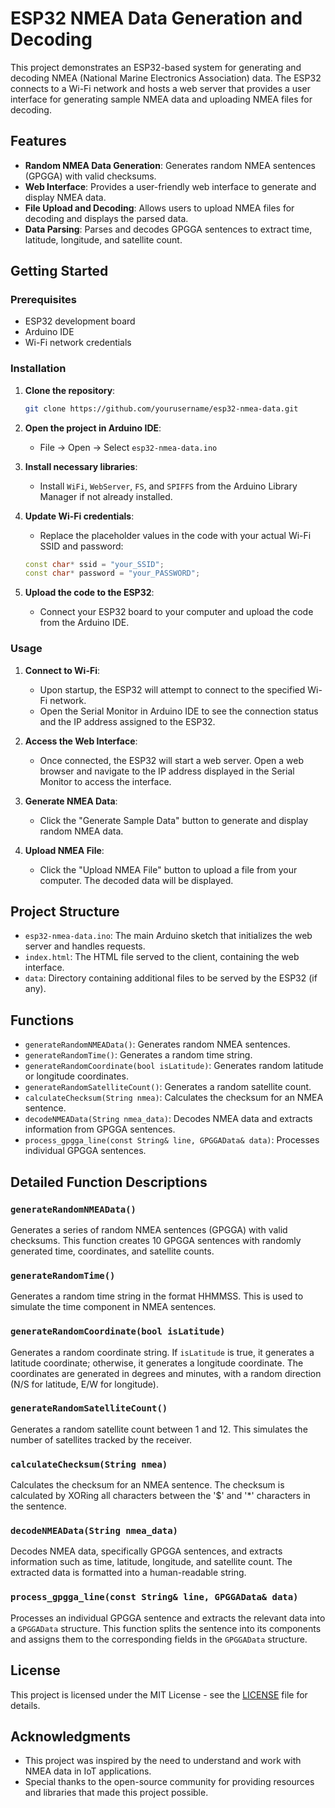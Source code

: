 
# ESP32 NMEA Data Generation and Decoding

This project demonstrates an ESP32-based system for generating and decoding NMEA (National Marine Electronics Association) data. The ESP32 connects to a Wi-Fi network and hosts a web server that provides a user interface for generating sample NMEA data and uploading NMEA files for decoding.

## Features

- **Random NMEA Data Generation**: Generates random NMEA sentences (GPGGA) with valid checksums.
- **Web Interface**: Provides a user-friendly web interface to generate and display NMEA data.
- **File Upload and Decoding**: Allows users to upload NMEA files for decoding and displays the parsed data.
- **Data Parsing**: Parses and decodes GPGGA sentences to extract time, latitude, longitude, and satellite count.

## Getting Started

### Prerequisites

- ESP32 development board
- Arduino IDE
- Wi-Fi network credentials

### Installation

1. **Clone the repository**:
    ```bash
    git clone https://github.com/yourusername/esp32-nmea-data.git
    ```

2. **Open the project in Arduino IDE**:
    - File -> Open -> Select `esp32-nmea-data.ino`

3. **Install necessary libraries**:
    - Install `WiFi`, `WebServer`, `FS`, and `SPIFFS` from the Arduino Library Manager if not already installed.

4. **Update Wi-Fi credentials**:
    - Replace the placeholder values in the code with your actual Wi-Fi SSID and password:
    ```cpp
    const char* ssid = "your_SSID";
    const char* password = "your_PASSWORD";
    ```

5. **Upload the code to the ESP32**:
    - Connect your ESP32 board to your computer and upload the code from the Arduino IDE.

### Usage

1. **Connect to Wi-Fi**:
    - Upon startup, the ESP32 will attempt to connect to the specified Wi-Fi network.
    - Open the Serial Monitor in Arduino IDE to see the connection status and the IP address assigned to the ESP32.

2. **Access the Web Interface**:
    - Once connected, the ESP32 will start a web server. Open a web browser and navigate to the IP address displayed in the Serial Monitor to access the interface.

3. **Generate NMEA Data**:
    - Click the "Generate Sample Data" button to generate and display random NMEA data.

4. **Upload NMEA File**:
    - Click the "Upload NMEA File" button to upload a file from your computer. The decoded data will be displayed.

## Project Structure

- `esp32-nmea-data.ino`: The main Arduino sketch that initializes the web server and handles requests.
- `index.html`: The HTML file served to the client, containing the web interface.
- `data`: Directory containing additional files to be served by the ESP32 (if any).

## Functions

- `generateRandomNMEAData()`: Generates random NMEA sentences.
- `generateRandomTime()`: Generates a random time string.
- `generateRandomCoordinate(bool isLatitude)`: Generates random latitude or longitude coordinates.
- `generateRandomSatelliteCount()`: Generates a random satellite count.
- `calculateChecksum(String nmea)`: Calculates the checksum for an NMEA sentence.
- `decodeNMEAData(String nmea_data)`: Decodes NMEA data and extracts information from GPGGA sentences.
- `process_gpgga_line(const String& line, GPGGAData& data)`: Processes individual GPGGA sentences.

## Detailed Function Descriptions

### `generateRandomNMEAData()`

Generates a series of random NMEA sentences (GPGGA) with valid checksums. This function creates 10 GPGGA sentences with randomly generated time, coordinates, and satellite counts.

### `generateRandomTime()`

Generates a random time string in the format HHMMSS. This is used to simulate the time component in NMEA sentences.

### `generateRandomCoordinate(bool isLatitude)`

Generates a random coordinate string. If `isLatitude` is true, it generates a latitude coordinate; otherwise, it generates a longitude coordinate. The coordinates are generated in degrees and minutes, with a random direction (N/S for latitude, E/W for longitude).

### `generateRandomSatelliteCount()`

Generates a random satellite count between 1 and 12. This simulates the number of satellites tracked by the receiver.

### `calculateChecksum(String nmea)`

Calculates the checksum for an NMEA sentence. The checksum is calculated by XORing all characters between the '$' and '*' characters in the sentence.

### `decodeNMEAData(String nmea_data)`

Decodes NMEA data, specifically GPGGA sentences, and extracts information such as time, latitude, longitude, and satellite count. The extracted data is formatted into a human-readable string.

### `process_gpgga_line(const String& line, GPGGAData& data)`

Processes an individual GPGGA sentence and extracts the relevant data into a `GPGGAData` structure. This function splits the sentence into its components and assigns them to the corresponding fields in the `GPGGAData` structure.

## License

This project is licensed under the MIT License - see the [LICENSE](LICENSE) file for details.

## Acknowledgments

- This project was inspired by the need to understand and work with NMEA data in IoT applications.
- Special thanks to the open-source community for providing resources and libraries that made this project possible.

